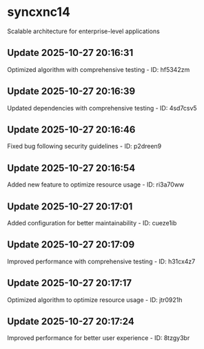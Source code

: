 # syncxnc14
Scalable architecture for enterprise-level applications

## Update 2025-10-27 20:16:31
Optimized algorithm with comprehensive testing - ID: hf5342zm


## Update 2025-10-27 20:16:39
Updated dependencies with comprehensive testing - ID: 4sd7csv5


## Update 2025-10-27 20:16:46
Fixed bug following security guidelines - ID: p2dreen9


## Update 2025-10-27 20:16:54
Added new feature to optimize resource usage - ID: ri3a70ww


## Update 2025-10-27 20:17:01
Added configuration for better maintainability - ID: cueze1ib


## Update 2025-10-27 20:17:09
Improved performance with comprehensive testing - ID: h31cx4z7


## Update 2025-10-27 20:17:17
Optimized algorithm to optimize resource usage - ID: jtr0921h


## Update 2025-10-27 20:17:24
Improved performance for better user experience - ID: 8tzgy3br

